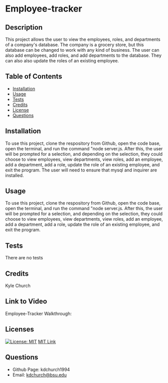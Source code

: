 # Employee-tracker

  ## Description
  This project allows the user to view the employees, roles, and departments of a company's database. The company is a grocery store, but this database can be changed to work with any kind of business. The user can also add employees, add roles, and add departments to the database. They can also also update the roles of an existing employee. 

  ## Table of Contents
  * [Installation](#installation)
  * [Usage](#usage)
  * [Tests](#tests)
  * [Credits](#credits)
  * [License](#licenses)
  * [Questions](#questions)
  
  ## Installation
  To use this project, clone the respository from Github, open the code base, open the terminal, and run the command "node server.js. After this, the user will be prompted for a selection, and depending on the selection, they could choose to view employees, view departments, view roles, add an employee, add a department, add a role, update the role of an existing employee, and exit the program. The user will need to ensure that mysql and inquirer are installed.  
  
  ## Usage
  To use this project, clone the respository from Github, open the code base, open the terminal, and run the command "node server.js. After this, the user will be prompted for a selection, and depending on the selection, they could choose to view employees, view departments, view roles, add an employee, add a department, add a role, update the role of an existing employee, and exit the program.

  ## Tests
  There are no tests
  
  ## Credits
  Kyle Church
  
  ## Link to Video
  Employee-Tracker Walkthrough: 

  ## Licenses
  
  [![License: MIT](https://img.shields.io/badge/License-MIT-yellow.svg)](https://opensource.org/licences/MIT)
  [MIT Link](https://opensource.org/licenses/MIT)

  ## Questions
  - Github Page: kdchurch1994
  - Email: kdchurch@bsu.edu
